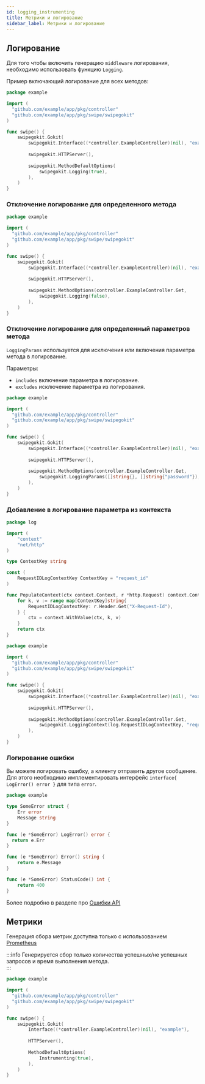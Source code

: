```yaml
---
id: logging_instrumenting
title: Метрики и логирование
sidebar_label: Метрики и логирование
---
```


## Логирование

Для того чтобы включить генерацию `middleware` логирования, 
необходимо использовать функцию `Logging`.

Пример включающий логирование для всех методов:

```go
package example

import (
  "github.com/example/app/pkg/controller"
  "github.com/example/app/pkg/swipe/swipegokit"
)

func swipe() {
    swipegokit.Gokit(
        swipegokit.Interface((*controller.ExampleController)(nil), "example"),
        
        swipegokit.HTTPServer(),
        
        swipegokit.MethodDefaultOptions(			
            swipegokit.Logging(true),
        ),
    )
}
```

### Отключение логирование для определенного метода

```go
package example

import (
  "github.com/example/app/pkg/controller"
  "github.com/example/app/pkg/swipe/swipegokit"
)

func swipe() {
    swipegokit.Gokit(
        swipegokit.Interface((*controller.ExampleController)(nil), "example"),
        
        swipegokit.HTTPServer(),
        
        swipegokit.MethodOptions(controller.ExampleController.Get,			
            swipegokit.Logging(false),
        ),           			
    )
}
```

### Отключение логирование для определенный параметров метода

`LoggingParams` используется для исключения или включения 
параметра метода в логирование.

Параметры:

- `includes` включение параметра в логирование.
- `excludes` исключение параметра из логирования.

```go
package example

import (
  "github.com/example/app/pkg/controller"
  "github.com/example/app/pkg/swipe/swipegokit"
)

func swipe() {
    swipegokit.Gokit(
        swipegokit.Interface((*controller.ExampleController)(nil), "example"),
        
        swipegokit.HTTPServer(),
        
        swipegokit.MethodOptions(controller.ExampleController.Get,			
            swipegokit.LoggingParams([]string{}, []string{"password"}), // выключает логирование параметра password
        ),
    )
}
```

### Добавление в логирование параметра из контекста

```go
package log

import (
	"context"
	"net/http"
)

type ContextKey string

const (
	RequestIDLogContextKey ContextKey = "request_id"
)

func PopulateContext(ctx context.Context, r *http.Request) context.Context {
	for k, v := range map[ContextKey]string{
		RequestIDLogContextKey: r.Header.Get("X-Request-Id"),
	} {
		ctx = context.WithValue(ctx, k, v)
	}
	return ctx
}
```

```go
package example

import (
  "github.com/example/app/pkg/controller"
  "github.com/example/app/pkg/swipe/swipegokit"
)

func swipe() {
    swipegokit.Gokit(
        swipegokit.Interface((*controller.ExampleController)(nil), "example"),
        
        swipegokit.HTTPServer(),
        
        swipegokit.MethodOptions(controller.ExampleController.Get,			
            swipegokit.LoggingContext(log.RequestIDLogContextKey, "requestID"),
        ),
    )
}
```

### Логирование ошибки

Вы можете логировать ошибку, а клиенту отправить другое сообщение.
Для этого необходимо имплементировать интерфейс `interface{ LogError() error }` для типа `error`.

```go
package example

type SomeError struct {
    Err error
    Message string
}

func (e *SomeError) LogError() error {
  return e.Err
}

func (e *SomeError) Error() string {
    return e.Message
}

func (e *SomeError) StatusCode() int {
    return 400
}
```

Более подробно в разделе про [Ошибки API](/docs/errors) 
## Метрики

Генерация сбора метрик доступна только с использованием [Prometheus](http://prometheus.io/) 

:::info
Генерируется сбор только количества успешных/не успешных запросов и время выполнения метода.  
:::

```go
package example

import (
  "github.com/example/app/pkg/controller"
  "github.com/example/app/pkg/swipe/swipegokit"
)

func swipe() {
    swipegokit.Gokit(
        Interface((*controller.ExampleController)(nil), "example"),
        
        HTTPServer(),
        
        MethodDefaultOptions(			
            Instrumenting(true),
        ),
    )
}
```

